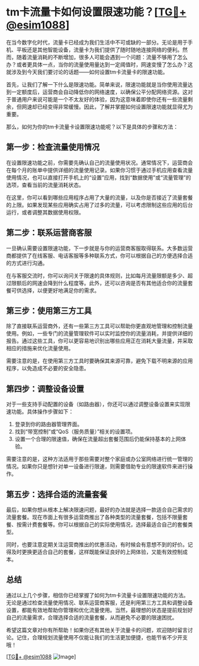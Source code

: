 # tm卡流量卡如何设置限速功能？[[TG💪+ @esim1088](https://t.me/s/esim1088)]

在当今数字化时代，流量卡已经成为我们生活中不可或缺的一部分。无论是用于手机、平板还是其他智能设备，流量卡为我们提供了随时随地连接网络的便利。然而，随着流量消耗的不断增加，很多人可能会遇到一个问题：流量不够用了怎么办？或者更具体一点，当你的流量使用量达到一定阈值时，网速变慢了怎么办？这就涉及到今天我们要讨论的话题——如何设置tm卡流量卡的限速功能。

首先，让我们了解一下什么是限速功能。简单来说，限速功能就是当你使用流量达到一定额度后，运营商会自动降低你的网络速度，以确保公平分配网络资源。这对于普通用户来说可能是一个不太友好的体验，因为这意味着即使你还有一些流量剩余，但网速却已经变得非常缓慢。因此，了解并掌握如何设置限速功能就显得尤为重要。

那么，如何为你的tm卡流量卡设置限速功能呢？以下是具体的步骤和方法：

## **第一步：检查流量使用情况**

在设置限速功能之前，你需要先确认自己的流量使用状况。通常情况下，运营商会在每个月的账单中提供详细的流量使用记录。如果你习惯于通过手机应用查看流量使用情况，也可以直接打开手机上的“设置”应用，找到“数据使用”或“流量管理”的选项，查看当前的流量消耗状态。

在这里，你可以看到哪些应用程序占用了大量的流量，以及你是否接近了流量套餐的上限。如果发现某些应用确实占用了过多的流量，可以考虑限制这些应用的后台运行，或者调整其数据使用权限。

## **第二步：联系运营商客服**

一旦确认需要设置限速功能，下一步就是与你的运营商客服取得联系。大多数运营商都提供了在线客服、电话客服等多种联系方式，你可以根据自己的方便选择合适的方式进行沟通。

在与客服交流时，你可以询问关于限速的具体规则，比如每月流量限额是多少、超过限额后的网速会降到什么程度等。此外，还可以咨询是否有其他适合你的流量套餐可供选择，以便更好地满足你的需求。

## **第三步：使用第三方工具**

除了直接联系运营商外，还有一些第三方工具可以帮助你更直观地管理和控制流量使用。例如，一些专门的流量管理软件可以实时监控你的流量消耗，并提供详细的报告。通过这些工具，你可以更容易地识别出哪些应用正在消耗大量流量，并采取相应的措施来优化流量使用。

需要注意的是，在使用第三方工具时要确保其来源可靠，避免下载不明来源的应用程序，以免造成不必要的安全隐患。

## **第四步：调整设备设置**

对于一些支持手动配置的设备（如路由器），你还可以通过调整设备设置来实现限速功能。具体操作步骤如下：

1. 登录到你的路由器管理界面。
2. 找到“带宽控制”或“QoS（服务质量）”相关的设置项。
3. 设置一个合理的限速值，确保在流量超出套餐范围后仍能保持基本的上网体验。

需要注意的是，这种方法适用于那些需要对整个家庭或办公室网络进行统一管理的情况。如果你只是想针对单一设备进行限速，则需要借助专业的限速软件来进行操作。

## **第五步：选择合适的流量套餐**

最后，如果你想从根本上解决限速问题，最好的办法就是选择一款适合自己需求的流量套餐。现在市面上有很多运营商推出了各种类型的流量套餐，包括不限量套餐、按需计费套餐等。你可以根据自己的实际使用情况，选择最适合自己的套餐类型。

同时，也要注意定期关注运营商推出的优惠活动，有时候会有意想不到的好价。记得及时更换更适合自己的套餐，这样既能保证良好的上网体验，又能有效控制成本。

## 总结

通过以上几个步骤，相信你已经掌握了如何为tm卡流量卡设置限速功能的方法。无论是通过检查流量使用情况、联系运营商客服，还是利用第三方工具和调整设备设置，都能有效地帮助你管理和优化流量使用。当然，最理想的状态是提前规划好自己的流量需求，合理选择合适的流量套餐，从而避免不必要的限速困扰。

希望这篇文章对你有所帮助！如果你还有其他关于流量卡的问题，欢迎随时留言讨论。记住，合理规划流量使用不仅能让我们的生活更加便捷，也能节省不少开支哦！

[[TG💪+ @esim1088](https://t.me/s/esim1088) ![Image](https://i.postimg.cc/4NQfJmqS/Snipaste-2025-05-13-00-14-12.png)]